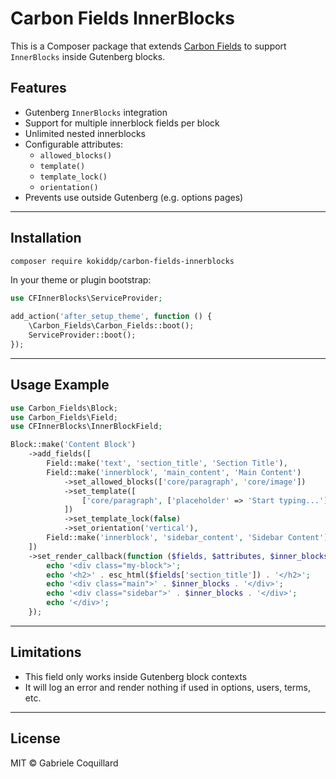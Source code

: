 # Carbon Fields InnerBlocks

This is a Composer package that extends [Carbon Fields](https://carbonfields.net) to support `InnerBlocks` inside Gutenberg blocks.

## Features

- Gutenberg `InnerBlocks` integration
- Support for multiple innerblock fields per block
- Unlimited nested innerblocks
- Configurable attributes:
  - `allowed_blocks()`
  - `template()`
  - `template_lock()`
  - `orientation()`
- Prevents use outside Gutenberg (e.g. options pages)

---

## Installation

```bash
composer require kokiddp/carbon-fields-innerblocks
```

In your theme or plugin bootstrap:

```php
use CFInnerBlocks\ServiceProvider;

add_action('after_setup_theme', function () {
    \Carbon_Fields\Carbon_Fields::boot();
    ServiceProvider::boot();
});
```

---

## Usage Example

```php
use Carbon_Fields\Block;
use Carbon_Fields\Field;
use CFInnerBlocks\InnerBlockField;

Block::make('Content Block')
    ->add_fields([
        Field::make('text', 'section_title', 'Section Title'),
        Field::make('innerblock', 'main_content', 'Main Content')
            ->set_allowed_blocks(['core/paragraph', 'core/image'])
            ->set_template([
                ['core/paragraph', ['placeholder' => 'Start typing...']]
            ])
            ->set_template_lock(false)
            ->set_orientation('vertical'),
        Field::make('innerblock', 'sidebar_content', 'Sidebar Content')
    ])
    ->set_render_callback(function ($fields, $attributes, $inner_blocks) {
        echo '<div class="my-block">';
        echo '<h2>' . esc_html($fields['section_title']) . '</h2>';
        echo '<div class="main">' . $inner_blocks . '</div>';
        echo '<div class="sidebar">' . $inner_blocks . '</div>';
        echo '</div>';
    });
```

---

## Limitations

- This field only works inside Gutenberg block contexts
- It will log an error and render nothing if used in options, users, terms, etc.

---

## License

MIT © Gabriele Coquillard

